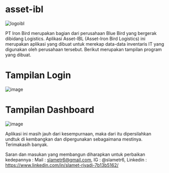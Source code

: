 # asset-ibl
![logoibl](https://user-images.githubusercontent.com/53107522/128449373-11eaca0e-6c4b-4cdd-8786-3bcd14f6f39f.png)

PT Iron Bird merupakan bagian dari perusahaan Blue Bird yang bergerak dibidang Logistics.
Aplikasi Asset-IBL (Asset-Iron Bird Logistics) ini merupakan aplikasi yang dibuat untuk merekap data-data inventaris IT yang digunakan oleh perusahaan tersebut.
Berikut merupakan tampilan program yang dibuat.

# Tampilan Login
![image](https://user-images.githubusercontent.com/53107522/128450126-ac81b36d-c4f1-43b8-8727-5af2f9d41bce.png)

# Tampilan Dashboard
![image](https://user-images.githubusercontent.com/53107522/128450183-711bc02f-0c6d-4a81-8ff9-da02d75cd593.png)

Aplikasi ini masih jauh dari kesempurnaan, maka dari itu dipersilahkan undtuk di kembangkan dan dipergunakan sebagaimana mestinya.
Terimakasih banyak.

Saran dan masukan yang membangun diharapkan untuk perbaikan kedepannya :
Mail : slametr6@gmail.com, 
IG : @slametr6, 
Linkedin : https://www.linkedin.com/in/slamet-riyadi-7b13b5162/

